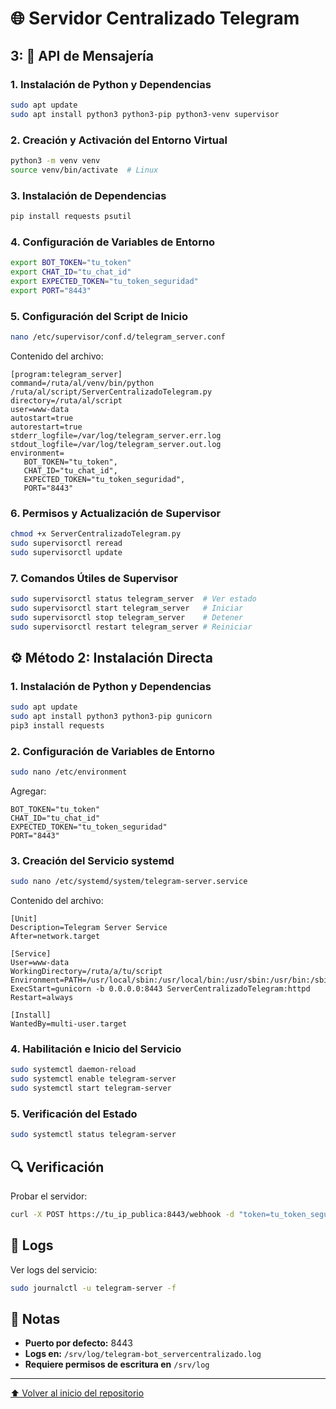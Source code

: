 # 🌐 Servidor Centralizado Telegram

## 3: 📡 API de Mensajería

### 1. Instalación de Python y Dependencias

```bash
sudo apt update
sudo apt install python3 python3-pip python3-venv supervisor
```

### 2. Creación y Activación del Entorno Virtual

```bash
python3 -m venv venv
source venv/bin/activate  # Linux
```

### 3. Instalación de Dependencias

```bash
pip install requests psutil
```

### 4. Configuración de Variables de Entorno

```bash
export BOT_TOKEN="tu_token"
export CHAT_ID="tu_chat_id"
export EXPECTED_TOKEN="tu_token_seguridad"
export PORT="8443"
```

### 5. Configuración del Script de Inicio

```bash
nano /etc/supervisor/conf.d/telegram_server.conf
```

Contenido del archivo:

```
[program:telegram_server]
command=/ruta/al/venv/bin/python /ruta/al/script/ServerCentralizadoTelegram.py
directory=/ruta/al/script
user=www-data
autostart=true
autorestart=true
stderr_logfile=/var/log/telegram_server.err.log
stdout_logfile=/var/log/telegram_server.out.log
environment=
   BOT_TOKEN="tu_token",
   CHAT_ID="tu_chat_id",
   EXPECTED_TOKEN="tu_token_seguridad",
   PORT="8443"
```

### 6. Permisos y Actualización de Supervisor

```bash
chmod +x ServerCentralizadoTelegram.py
sudo supervisorctl reread
sudo supervisorctl update
```

### 7. Comandos Útiles de Supervisor

```bash
sudo supervisorctl status telegram_server  # Ver estado
sudo supervisorctl start telegram_server   # Iniciar
sudo supervisorctl stop telegram_server    # Detener
sudo supervisorctl restart telegram_server # Reiniciar
```

## ⚙️ Método 2: Instalación Directa

### 1. Instalación de Python y Dependencias

```bash
sudo apt update
sudo apt install python3 python3-pip gunicorn
pip3 install requests
```

### 2. Configuración de Variables de Entorno

```bash
sudo nano /etc/environment
```

Agregar:

```
BOT_TOKEN="tu_token"
CHAT_ID="tu_chat_id"
EXPECTED_TOKEN="tu_token_seguridad"
PORT="8443"
```

### 3. Creación del Servicio systemd

```bash
sudo nano /etc/systemd/system/telegram-server.service
```

Contenido del archivo:

```
[Unit]
Description=Telegram Server Service
After=network.target

[Service]
User=www-data
WorkingDirectory=/ruta/a/tu/script
Environment=PATH=/usr/local/sbin:/usr/local/bin:/usr/sbin:/usr/bin:/sbin:/bin
ExecStart=gunicorn -b 0.0.0.0:8443 ServerCentralizadoTelegram:httpd
Restart=always

[Install]
WantedBy=multi-user.target
```

### 4. Habilitación e Inicio del Servicio

```bash
sudo systemctl daemon-reload
sudo systemctl enable telegram-server
sudo systemctl start telegram-server
```

### 5. Verificación del Estado

```bash
sudo systemctl status telegram-server
```

## 🔍 Verificación

Probar el servidor:

```bash
curl -X POST https://tu_ip_publica:8443/webhook -d "token=tu_token_seguridad"
```

## 📜 Logs

Ver logs del servicio:

```bash
sudo journalctl -u telegram-server -f
```

## 📝 Notas

- **Puerto por defecto:** 8443
- **Logs en:** `/srv/log/telegram-bot_servercentralizado.log`
- **Requiere permisos de escritura en** `/srv/log`

---
[⬆️ Volver al inicio del repositorio](../)